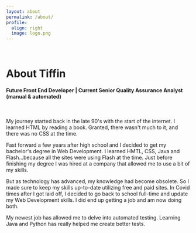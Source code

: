 ```yaml
---
layout: about
permalink: /about/
profile:
  align: right
  image: logo.png
---
```

<br>
<h1>About Tiffin</h1>
<h4>Future Front End Developer | Current Senior Quality Assurance Analyst (manual & automated)</h4>
<br>
<p>My journey started back in the late 90's with the start of the internet. I learned HTML by reading a book. Granted, there wasn't much to it, and there was no CSS at the time.<p>
<p>Fast forward a few years after high school and I decided to get my bachelor's degree in Web Development. I learned HMTL, CSS, Java and Flash...because all the sites were using Flash at the time. Just before finishing my degree I was hired at a company that allowed me to use a bit of my skills.</p>
<p>But as technology has advanced, my knowledge had become obsolete. So I made sure to keep my skills up-to-date utilizing free and paid sites. In Covid times after I got laid off, I decided to go back to school full-time and update my Web Development skills. I did end up getting a job and am now doing both.</p>
<p>My newest job has allowed me to delve into automated testing. Learning Java and Python has really helped me create better tests.</p>
